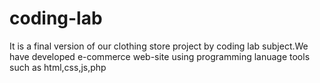# coding-lab
It is a final version of our clothing store project by coding lab subject.We have developed e-commerce web-site using programming lanuage tools such as html,css,js,php
